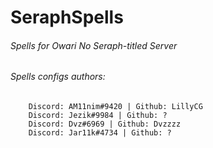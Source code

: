 # SeraphSpells
###### Spells for Owari No Seraph-titled Server
###### Spells configs authors: 
		Discord: AM11nim#9420 | Github: LillyCG
		Discord: Jezik#9984 | Github: ?
		Discord: Dvz#6969 | Github: Dvzzzz
		Discord: Jar11k#4734 | Github: ?
